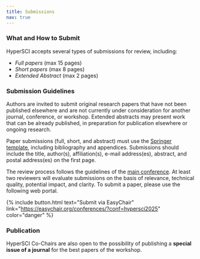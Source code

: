 ```yaml
---
title: Submissions
nav: true
---
```

### What and How to Submit
HyperSCI accepts several types of submissions for review, including:

- *Full papers* (max 15 pages)
- *Short papers* (max 8 pages)
- *Extended Abstract* (max 2 pages)

### Submission Guidelines
Authors are invited to submit original research papers that have not been published elsewhere and are not currently under consideration for another journal, conference, or workshop. Extended abstracts may present work that can be already published, in preparation for publication elsewhere or ongoing research.

Paper submissions (full, short, and abstract) must use the [Springer template](https://www.springernature.com/gp/authors/campaigns/latex-author-support), including bibliography and appendices. Submissions should include the title, author(s), affiliation(s), e-mail address(es), abstract, and postal address(es) on the first page. 

The review process follows the guidelines of the [main conference](https://asonam.cpsc.ucalgary.ca/2025/CFP.php). At least two reviewers will evaluate submissions on the basis of relevance, technical quality, potential impact, and clarity.
To submit a paper, please use the following web portal.

{% include button.html text="Submit via EasyChair" link="https://easychair.org/conferences/?conf=hypersci2025" color="danger" %}

### Publication
HyperSCI Co-Chairs are also open to the possibility of publishing a **special issue of a journal** for the best papers of the workshop.
